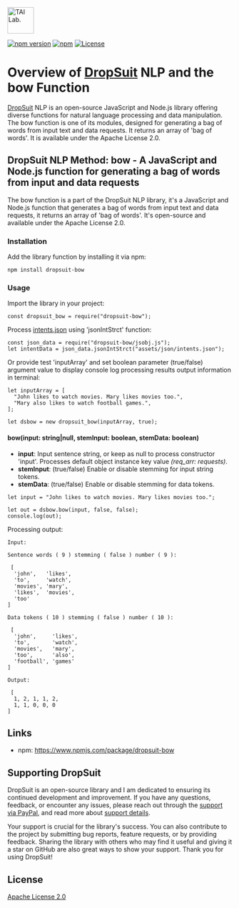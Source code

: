 [<img alt="TAI Lab." width="59px" src="https://github.com/ladooniani/tailab/blob/master/assets/tai_lab_terbinari_cbm_project_logo.png" />](https://github.com/ladooniani/dropsuit#readme)

[![npm version](https://img.shields.io/npm/v/dropsuit-bow.svg?style=flat)](https://www.npmjs.com/package/dropsuit-bow) [![npm](https://img.shields.io/npm/dt/dropsuit-bow.svg?style=flat-square)](https://www.npmjs.com/package/dropsuit-bow) [![License](https://img.shields.io/npm/l/dropsuit-bow.svg)](https://www.npmjs.com/package/dropsuit-bow)

# Overview of [DropSuit](https://github.com/ladooniani/dropsuit#readme) NLP and the bow Function

[DropSuit](https://github.com/ladooniani/dropsuit#readme) NLP is an open-source JavaScript and Node.js library offering diverse functions for natural language processing and data manipulation. The bow function is one of its modules, designed for generating a bag of words from input text and data requests. It returns an array of 'bag of words'. It is available under the Apache License 2.0.

## DropSuit NLP Method: bow - A JavaScript and Node.js function for generating a bag of words from input and data requests

The bow function is a part of the DropSuit NLP library, it's a JavaScript and Node.js function that generates a bag of words from input text and data requests, it returns an array of 'bag of words'. It's open-source and available under the Apache License 2.0.

### Installation

Add the library function by installing it via npm:

```
npm install dropsuit-bow
```

### Usage

Import the library in your project:

```
const dropsuit_bow = require("dropsuit-bow");

```

Process [intents.json](https://github.com/ladooniani/dropsuit-bow/blob/main/test/intents.json) using 'jsonIntStrct' function:

```
const json_data = require("dropsuit-bow/jsobj.js");
let intentData = json_data.jsonIntStrct("assets/json/intents.json");

```

Or provide test 'inputArray' and set boolean parameter (true/false) argument value to display console log processing results output information in terminal:

```
let inputArray = [
  "John likes to watch movies. Mary likes movies too.",
  "Mary also likes to watch football games.",
];

let dsbow = new dropsuit_bow(inputArray, true);
```

#### bow(input: string|null, stemInput: boolean, stemData: boolean)

- **input**: Input sentence string, or keep as null to process constructor 'input'. Processes default object instance key value _(req_arr: requests)_.
- **stemInput**: (true/false) Enable or disable stemming for input string tokens.
- **stemData**: (true/false) Enable or disable stemming for data tokens.

```
let input = "John likes to watch movies. Mary likes movies too.";

let out = dsbow.bow(input, false, false);
console.log(out);
```

Processing output:

```
Input:

Sentence words ( 9 ) stemming ( false ) number ( 9 ):

 [
  'john',   'likes',
  'to',     'watch',
  'movies', 'mary',
  'likes',  'movies',
  'too'
]

Data tokens ( 10 ) stemming ( false ) number ( 10 ):

 [
  'john',     'likes',
  'to',       'watch',
  'movies',   'mary',
  'too',      'also',
  'football', 'games'
]

Output:

 [
  1, 2, 1, 1, 2,
  1, 1, 0, 0, 0
]

```

## Links

- npm: https://www.npmjs.com/package/dropsuit-bow

## Supporting DropSuit

DropSuit is an open-source library and I am dedicated to ensuring its continued development and improvement. If you have any questions, feedback, or encounter any issues, please reach out through the [support via PayPal](https://www.paypal.com/paypalme/dropsuit?country.x=GE&locale.x=en_US), and read more about [support details](https://github.com/ladooniani/dropsuit/blob/main/Support.md).

Your support is crucial for the library's success. You can also contribute to the project by submitting bug reports, feature requests, or by providing feedback. Sharing the library with others who may find it useful and giving it a star on GitHub are also great ways to show your support. Thank you for using DropSuit!

## License

[Apache License 2.0](LICENSE.txt)